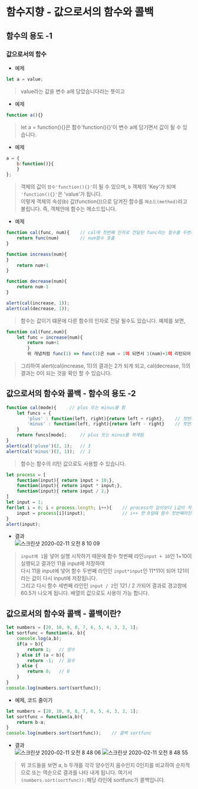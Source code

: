 # 함수지향 - 값으로서의 함수와 콜백
## 함수의 용도 -1

### 값으로서의 함수
- 예제
```js
let a = value; 
```
> value라는 값을 변수 a에 담았습니다라는 뜻이고

- 예제
```js
function a(){}  
```
> let a = function(){}은 함수'function(){}'이 변수 a에 담기면서 값이 될 수 있습니다.

- 예제
```js
a = {
    b:function()}{
    }
};
```
> 객체의 값이 `함수'function(){}'`이 될 수 있으며, `b` 객체의 'Key'가 되며 `'function(){}'`은 'value'가 됩니다.  
이렇게 객체의 속성(b) 값(function())으로 담겨진 함수를 `메소드(method)`라고 불립니다. 즉, 객체안에 함수는 메소드입니다.


- 예제
```js
function cal(func, num){    // cal에 첫번째 인자로 전달된 func라는 함수를 두번째로 전달된 인자의 값인 num을 전달함
    return func(num)        // num함수 호출
}

function increass(num){
}
    return num+1
}

function decrease(num){
    return num-1
}

alert(cal(increase, 1));
alert(cal(decrease, 1));
```
> 함수는 값이기 떄문에 다른 함수의 인자로 전달 될수도 있습니다.
예제를 보면,
```js
function cal(func,num){
    let func = increase(num){
        return num+1
        }
        위 개념처럼 func(1) => func(1)은 num = 1이 되면서 1(num)+1이 리턴되어 1+1인 2라는 값이 되며 이런식으로 동작됩니다.
```
> 그리하여 alert(cal(increase, 1))의 결과는 2가 되게 되고, cal(decrease, 1)의 결과는 0이 되는 것을 확인 할 수 있습니다.


## 값으로서의 함수와 콜백 - 함수의 용도 -2

```js
function cal(mode){     // plus 또는 minus를 함
    let funcs = {
        'plus' : function(left, right){return left + right},    // 첫번쨰 인자 2 + 두번째 1
        'minus' : function(left, right){return left - right}    // 첫번쨰 인자 2 - 두번째 1
    }
    return funcs[mode];     // plus 또는 minus를 하게됨
}
alert(cal('pluse')(2, 1);   // 3
alert(cal('minus')(2, 1));  // 1
```
> 함수는 함수의 리턴 값으로도 사용할 수 있습니다.

```js
let process = [
    function(input){ return input + 10;},
    function(input){ return input * input;},
    function(input){ return input / 2;}
]
let input = 1;
for(let i = 0; i < process.length; i++){    // process의 길이보다 i값이 작은동안 
    input = process[i](input);              // i++ 한 0일때 함수 첫번째라인, 1일때 함수 두번쨰라인, 2일때 세번째 라인을 실행
}
alert(input);
```
- 결과  
![스크린샷 2020-02-11 오전 8 10 09](https://user-images.githubusercontent.com/29330085/74198887-f6135b80-4ca5-11ea-9476-e8c3ac83dbfc.png)
  

> `input에 1`을 넣어 실행 시작하기 때문에 함수 첫번째 라인`input + 10`인 1+10이 실행되고 결과인 11을 input에 저장하여  
다시 11을 input에 넣어 함수 두번째 라인인 `input*input`인 11*11이 되어 121이라는 값이 다시 input에 저장됩니다.   
그리고 다시 함수 세번째 라인인 `input / 2`인 121 / 2 가되어 결과로 경고창에 60.5가 나오게 됩니다.
배열의 값으로도 사용이 가능 합니다.

## 값으로서의 함수와 콜백 - 콜백이란?
```js
let numbers = [20, 10, 9, 8, 7, 6, 5, 4, 3, 2, 1];
let sortfunc = function(a, b){
    console.log(a,b);
    if(a > b){
        return 1;   // 양수
    } else if (a < b){
        return -1;  // 음수
    } else {
        return 0;   // 0
    }
}
console.log(numbers.sort(sortfunc));
```

- 예제, 코드 줄이기
```js
let numbers = [20, 10, 9, 8, 7, 6, 5, 4, 3, 2, 1];
let sortfunc = function(a,b){
    return b-a;
}
console.log(numbers.sort(sortfunc));    // 콜백 sortfunc
```
- 결과  
![스크린샷 2020-02-11 오전 8 48 06](https://user-images.githubusercontent.com/29330085/74200804-3c1eee00-4cab-11ea-9780-ebd7d13c5549.png)
![스크린샷 2020-02-11 오전 8 48 55](https://user-images.githubusercontent.com/29330085/74200840-5953bc80-4cab-11ea-97ba-a36830e624e2.png)
> 위 코드들을 보면 a, b 두개를 각각 양수인지 음수인지 0인지를 비교하여 순차적으로 또는 역순으로 결과를 나타 내게 됩니다.
여기서 `(numbers.sort(sortfunc));`해당 라인에 sortfunc가 콜백입니다.